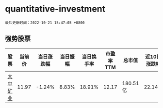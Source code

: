 # quantitative-investment

`最后更新时间：2022-10-21 15:47:05 +0800`

## 强势股票

|股票|当前价|当日涨跌幅|当日振幅|当日换手率|市盈率TTM|总市值|近10日涨跌幅|
|----|----|----|----|----|----|----|----|
|[大中矿业](https://xueqiu.com/S/SZ001203)|11.97|-1.24%|8.83%|18.91%|12.17|180.51亿|22.14%|
